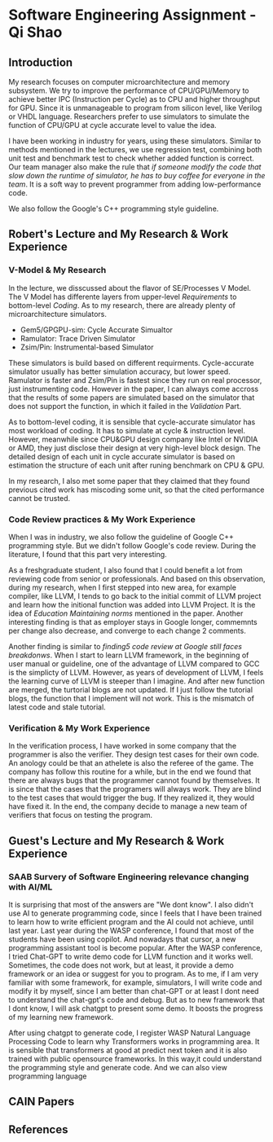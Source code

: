 # Software Engineering Assignment - Qi Shao

## Introduction
My research focuses on computer microarchitecture and memory subsystem. We try to improve the performance of CPU/GPU/Memory to achieve better IPC (Instruction per Cycle) as to CPU and higher throughput for GPU. Since it is unmanageable to program from silicon level, like Verilog or VHDL language. Researchers prefer to use simulators to simulate the function of CPU/GPU at cycle accurate level to value the idea.

I have been working in industry for years, using these simulators. Similar to methods mentioned in the lectures, we use regression test, combining both unit test and benchmark test to check whether added function is correct. Our team manager also make the rule that *if someone modify the code that slow down the runtime of simulator, he has to buy coffee for everyone in the team*. It is a soft way to prevent programmer from adding low-performance code.

We also follow the Google's C++ programming style guideline.

## Robert's Lecture and My Research & Work Experience

### V-Model & My Research
In the lecture, we disscussed about the flavor of SE/Processes V Model. The V Model has differente layers from upper-level *Requirements* to bottom-level *Coding*. As to my research, there are already plenty of microarchitecture simulators.

- Gem5/GPGPU-sim: Cycle Accurate Simualtor
- Ramulator: Trace Driven Simulator
- Zsim/Pin: Instrumental-based Simulator

These simulators is build based on different requirments. Cycle-accurate simulator usually has better simulation accuracy, but lower speed. Ramulator is faster and Zsim/Pin is fastest since they run on real processor, just instrumenting code. However in the paper, I can always come accross that the results of some papers are simulated based on the simulator that does not support the function, in which it failed in the *Validation* Part.

As to bottom-level coding, it is sensible that cycle-accurate simulator has most workload of coding. It has to simulate at cycle & instruction level. However, meanwhile since CPU&GPU design company like Intel or NVIDIA or AMD, they just disclose their design at very high-level block design. The detailed design of each unit in cycle accurate simulator is based on estimation the structure of each unit after runing benchmark on CPU & GPU. 

In my research, I also met some paper that they claimed that they found previous cited work has miscoding some unit, so that the cited performance cannot be trusted.

### Code Review practices & My Work Experience

When I was in industry, we also follow the guideline of Google C++ programming style. But we didn't follow Google's code review. During the literature, I found that this part very interesting.

As a freshgraduate student, I also found that I could benefit a lot from reviewing code from senior or professionals. And based on this observation, during my research, when I first stepped into new area, for example compiler, like LLVM, I tends to go back to the initial commit of LLVM project and learn how the initional function was added into LLVM Project. It is the idea of *Education Maintaining norms* mentioned in the paper. Another interesting finding is that as employer stays in Google longer, commemnts per change also decrease, and converge to each change 2 comments.

Another finding is similar to *finding5 code review at Google still faces breakdonws*. When I start to learn LLVM framework, in the beginning of user manual or guideline, one of the advantage of LLVM compared to GCC is the simplicty of LLVM. However, as years of development of LLVM, I feels the learning curve of LLVM is steeper than I imagine. And after new function are merged, the turtorial blogs are not updated. If I just follow the tutorial blogs, the function that I implement will not work. This is the mismatch of latest code and stale tutorial.

### Verification & My Work Experience
In the verification process, I have worked in some company that the programmer is also the verifier. They design test cases for their own code. An anology could be that an athelete is also the referee of the game. The company has follow this routine for a while, but in the end we found that there are always bugs that the programmer cannot found by themselves. It is since that the cases that the programers will always work. They are blind to the test cases that would trigger the bug. If they realized it, they would have fixed it. In the end, the company decide to manage a new team of verifiers that focus on testing the program.

## Guest's Lecture and My Research & Work Experience

### SAAB Survery of Software Engineering relevance changing with AI/ML

It is surprising that most of the answers are "We dont know". I also didn't use AI to generate programming code, since I feels that I have been trained to learn how to write efficient program and the AI could not achieve, until last year. Last year during the WASP conference, I found that most of the students have been using copilot. And nowadays that cursor, a new programming assistant tool is become popular. After the WASP conference, I tried Chat-GPT to write demo code for LLVM function and it works well. Sometimes, the code does not work, but at least, it provide a demo framework or an idea or suggest for you to program. As to me, if I am very familiar with some framework, for example, simulators, I will write code and modify it by myself, since I am better than chat-GPT or at least I dont need to understand the chat-gpt's code and debug. But as to new framework that I dont know, I will ask chatgpt to present some demo. It boosts the progress of my learning new framework.

After using chatgpt to generate code, I register WASP Natural Language Processing Code to learn why Transformers works in programming area. It is sensible that transformers at good at predict next token and it is also trained with public opensource frameworks. In this way,it could understand the programming style and generate code. And we can also view programming language 

## CAIN Papers

## References

[^1]:

[^2]:
